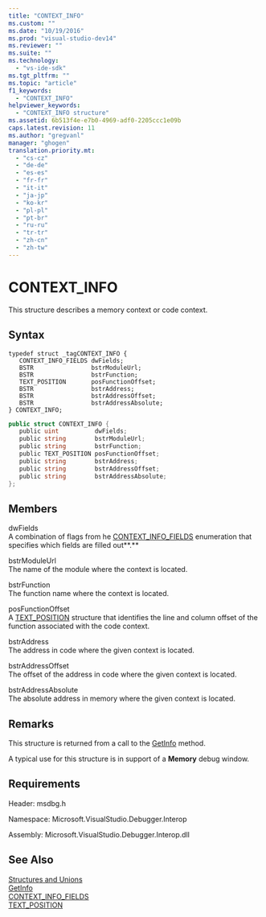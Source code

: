 ```yaml
---
title: "CONTEXT_INFO"
ms.custom: ""
ms.date: "10/19/2016"
ms.prod: "visual-studio-dev14"
ms.reviewer: ""
ms.suite: ""
ms.technology: 
  - "vs-ide-sdk"
ms.tgt_pltfrm: ""
ms.topic: "article"
f1_keywords: 
  - "CONTEXT_INFO"
helpviewer_keywords: 
  - "CONTEXT_INFO structure"
ms.assetid: 6b513f4e-e7b0-4969-adf0-2205ccc1e09b
caps.latest.revision: 11
ms.author: "gregvanl"
manager: "ghogen"
translation.priority.mt: 
  - "cs-cz"
  - "de-de"
  - "es-es"
  - "fr-fr"
  - "it-it"
  - "ja-jp"
  - "ko-kr"
  - "pl-pl"
  - "pt-br"
  - "ru-ru"
  - "tr-tr"
  - "zh-cn"
  - "zh-tw"
---
```

# CONTEXT_INFO
This structure describes a memory context or code context.  
  
## Syntax  
  
```cpp#  
typedef struct _tagCONTEXT_INFO {   
   CONTEXT_INFO_FIELDS dwFields;  
   BSTR                bstrModuleUrl;  
   BSTR                bstrFunction;  
   TEXT_POSITION       posFunctionOffset;  
   BSTR                bstrAddress;  
   BSTR                bstrAddressOffset;  
   BSTR                bstrAddressAbsolute;  
} CONTEXT_INFO;  
```  
  
```c#  
public struct CONTEXT_INFO {  
   public uint          dwFields;  
   public string        bstrModuleUrl;  
   public string        bstrFunction;  
   public TEXT_POSITION posFunctionOffset;  
   public string        bstrAddress;  
   public string        bstrAddressOffset;  
   public string        bstrAddressAbsolute;  
};  
```  
  
## Members  
 dwFields  
 A combination of flags from he [CONTEXT_INFO_FIELDS](../../../extensibility/debugger/reference/context_info_fields.md) enumeration that specifies which fields are filled out**.**  
  
 bstrModuleUrl  
 The name of the module where the context is located.  
  
 bstrFunction  
 The function name where the context is located.  
  
 posFunctionOffset  
 A [TEXT_POSITION](../../../extensibility/debugger/reference/text_position.md) structure that identifies the line and column offset of the function associated with the code context.  
  
 bstrAddress  
 The address in code where the given context is located.  
  
 bstrAddressOffset  
 The offset of the address in code where the given context is located.  
  
 bstrAddressAbsolute  
 The absolute address in memory where the given context is located.  
  
## Remarks  
 This structure is returned from a call to the [GetInfo](../../../extensibility/debugger/reference/idebugmemorycontext2--getinfo.md) method.  
  
 A typical use for this structure is in support of a **Memory** debug window.  
  
## Requirements  
 Header: msdbg.h  
  
 Namespace: Microsoft.VisualStudio.Debugger.Interop  
  
 Assembly: Microsoft.VisualStudio.Debugger.Interop.dll  
  
## See Also  
 [Structures and Unions](../../../extensibility/debugger/reference/structures-and-unions.md)   
 [GetInfo](../../../extensibility/debugger/reference/idebugmemorycontext2--getinfo.md)   
 [CONTEXT_INFO_FIELDS](../../../extensibility/debugger/reference/context_info_fields.md)   
 [TEXT_POSITION](../../../extensibility/debugger/reference/text_position.md)